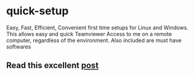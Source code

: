 # quick-setup
Easy, Fast, Efficient, Convenient first time setups for Linux and Windows. This allows easy and quick Teamviewer Access to me on a remote computer, regardless of the environment. Also included are must have softwares


## Read this excellent [post](https://blog.cybrdise.com/posts/quick-setup/)